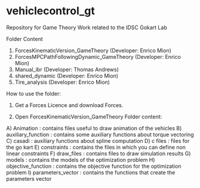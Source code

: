 # vehiclecontrol_gt

Repository for Game Theory Work related to the IDSC Gokart Lab

Folder Content

1) ForcesKinematicVersion_GameTheory (Developer: Enrico Mion)
2) ForcesMPCPathFollowingDynamic_GameTheory (Developer: Enrico Mion)
3) Manual_ibr (Developer: Thomas Andrews)
4) shared_dynamic (Developer: Enrico Mion)
5) Tire_analysis  (Developer: Enrico Mion)

How to use the folder:
1) Get a Forces Licence and download Forces.

2) Open ForcesKinematicVersion_GameTheory
Folder content:

A) Animation : contains files useful to draw animation of the vehicles
B) auxiliary_function : contains some auxiliary functions about torque vectoring
C) casadi : auxiliary functions about spline computation
D) c files : files for the go kart
E) constraints : contains the files in which you can define non linear constraints
F) draw_files : contains files to draw simulation results
G) models : contains the models of the optimization problem
H) objective_function : contains the objective function for the optimization problem
I) parameters_vector : contains the functions that create the parameters vector

